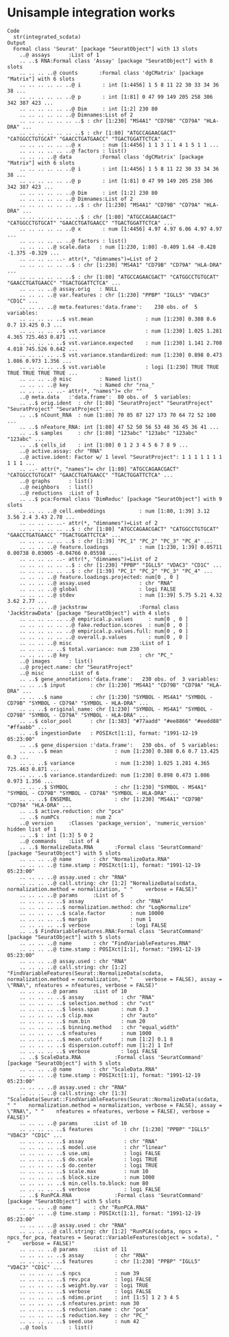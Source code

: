 # Unisample integration works

    Code
      str(integrated_scdata)
    Output
      Formal class 'Seurat' [package "SeuratObject"] with 13 slots
        ..@ assays      :List of 1
        .. ..$ RNA:Formal class 'Assay' [package "SeuratObject"] with 8 slots
        .. .. .. ..@ counts       :Formal class 'dgCMatrix' [package "Matrix"] with 6 slots
        .. .. .. .. .. ..@ i       : int [1:4456] 1 5 8 11 22 30 33 34 36 38 ...
        .. .. .. .. .. ..@ p       : int [1:81] 0 47 99 149 205 258 306 342 387 423 ...
        .. .. .. .. .. ..@ Dim     : int [1:2] 230 80
        .. .. .. .. .. ..@ Dimnames:List of 2
        .. .. .. .. .. .. ..$ : chr [1:230] "MS4A1" "CD79B" "CD79A" "HLA-DRA" ...
        .. .. .. .. .. .. ..$ : chr [1:80] "ATGCCAGAACGACT" "CATGGCCTGTGCAT" "GAACCTGATGAACC" "TGACTGGATTCTCA" ...
        .. .. .. .. .. ..@ x       : num [1:4456] 1 1 3 1 1 4 1 5 1 1 ...
        .. .. .. .. .. ..@ factors : list()
        .. .. .. ..@ data         :Formal class 'dgCMatrix' [package "Matrix"] with 6 slots
        .. .. .. .. .. ..@ i       : int [1:4456] 1 5 8 11 22 30 33 34 36 38 ...
        .. .. .. .. .. ..@ p       : int [1:81] 0 47 99 149 205 258 306 342 387 423 ...
        .. .. .. .. .. ..@ Dim     : int [1:2] 230 80
        .. .. .. .. .. ..@ Dimnames:List of 2
        .. .. .. .. .. .. ..$ : chr [1:230] "MS4A1" "CD79B" "CD79A" "HLA-DRA" ...
        .. .. .. .. .. .. ..$ : chr [1:80] "ATGCCAGAACGACT" "CATGGCCTGTGCAT" "GAACCTGATGAACC" "TGACTGGATTCTCA" ...
        .. .. .. .. .. ..@ x       : num [1:4456] 4.97 4.97 6.06 4.97 4.97 ...
        .. .. .. .. .. ..@ factors : list()
        .. .. .. ..@ scale.data   : num [1:230, 1:80] -0.409 1.64 -0.428 -1.375 -0.329 ...
        .. .. .. .. ..- attr(*, "dimnames")=List of 2
        .. .. .. .. .. ..$ : chr [1:230] "MS4A1" "CD79B" "CD79A" "HLA-DRA" ...
        .. .. .. .. .. ..$ : chr [1:80] "ATGCCAGAACGACT" "CATGGCCTGTGCAT" "GAACCTGATGAACC" "TGACTGGATTCTCA" ...
        .. .. .. ..@ assay.orig   : NULL
        .. .. .. ..@ var.features : chr [1:230] "PPBP" "IGLL5" "VDAC3" "CD1C" ...
        .. .. .. ..@ meta.features:'data.frame':	230 obs. of  5 variables:
        .. .. .. .. ..$ vst.mean                 : num [1:230] 0.388 0.6 0.7 13.425 0.3 ...
        .. .. .. .. ..$ vst.variance             : num [1:230] 1.025 1.281 4.365 725.463 0.871 ...
        .. .. .. .. ..$ vst.variance.expected    : num [1:230] 1.141 2.708 4.018 745.526 0.642 ...
        .. .. .. .. ..$ vst.variance.standardized: num [1:230] 0.898 0.473 1.086 0.973 1.356 ...
        .. .. .. .. ..$ vst.variable             : logi [1:230] TRUE TRUE TRUE TRUE TRUE TRUE ...
        .. .. .. ..@ misc         : Named list()
        .. .. .. ..@ key          : Named chr "rna_"
        .. .. .. .. ..- attr(*, "names")= chr ""
        ..@ meta.data   :'data.frame':	80 obs. of  5 variables:
        .. ..$ orig.ident  : chr [1:80] "SeuratProject" "SeuratProject" "SeuratProject" "SeuratProject" ...
        .. ..$ nCount_RNA  : num [1:80] 70 85 87 127 173 70 64 72 52 100 ...
        .. ..$ nFeature_RNA: int [1:80] 47 52 50 56 53 48 36 45 36 41 ...
        .. ..$ samples     : chr [1:80] "123abc" "123abc" "123abc" "123abc" ...
        .. ..$ cells_id    : int [1:80] 0 1 2 3 4 5 6 7 8 9 ...
        ..@ active.assay: chr "RNA"
        ..@ active.ident: Factor w/ 1 level "SeuratProject": 1 1 1 1 1 1 1 1 1 1 ...
        .. ..- attr(*, "names")= chr [1:80] "ATGCCAGAACGACT" "CATGGCCTGTGCAT" "GAACCTGATGAACC" "TGACTGGATTCTCA" ...
        ..@ graphs      : list()
        ..@ neighbors   : list()
        ..@ reductions  :List of 1
        .. ..$ pca:Formal class 'DimReduc' [package "SeuratObject"] with 9 slots
        .. .. .. ..@ cell.embeddings           : num [1:80, 1:39] 3.12 3.56 2.4 3.43 2.78 ...
        .. .. .. .. ..- attr(*, "dimnames")=List of 2
        .. .. .. .. .. ..$ : chr [1:80] "ATGCCAGAACGACT" "CATGGCCTGTGCAT" "GAACCTGATGAACC" "TGACTGGATTCTCA" ...
        .. .. .. .. .. ..$ : chr [1:39] "PC_1" "PC_2" "PC_3" "PC_4" ...
        .. .. .. ..@ feature.loadings          : num [1:230, 1:39] 0.05711 0.00738 0.03005 -0.04766 0.05598 ...
        .. .. .. .. ..- attr(*, "dimnames")=List of 2
        .. .. .. .. .. ..$ : chr [1:230] "PPBP" "IGLL5" "VDAC3" "CD1C" ...
        .. .. .. .. .. ..$ : chr [1:39] "PC_1" "PC_2" "PC_3" "PC_4" ...
        .. .. .. ..@ feature.loadings.projected: num[0 , 0 ] 
        .. .. .. ..@ assay.used                : chr "RNA"
        .. .. .. ..@ global                    : logi FALSE
        .. .. .. ..@ stdev                     : num [1:39] 5.75 5.21 4.32 3.62 2.77 ...
        .. .. .. ..@ jackstraw                 :Formal class 'JackStrawData' [package "SeuratObject"] with 4 slots
        .. .. .. .. .. ..@ empirical.p.values     : num[0 , 0 ] 
        .. .. .. .. .. ..@ fake.reduction.scores  : num[0 , 0 ] 
        .. .. .. .. .. ..@ empirical.p.values.full: num[0 , 0 ] 
        .. .. .. .. .. ..@ overall.p.values       : num[0 , 0 ] 
        .. .. .. ..@ misc                      :List of 1
        .. .. .. .. ..$ total.variance: num 230
        .. .. .. ..@ key                       : chr "PC_"
        ..@ images      : list()
        ..@ project.name: chr "SeuratProject"
        ..@ misc        :List of 6
        .. ..$ gene_annotations:'data.frame':	230 obs. of  3 variables:
        .. .. ..$ input        : chr [1:230] "MS4A1" "CD79B" "CD79A" "HLA-DRA" ...
        .. .. ..$ name         : chr [1:230] "SYMBOL - MS4A1" "SYMBOL - CD79B" "SYMBOL - CD79A" "SYMBOL - HLA-DRA" ...
        .. .. ..$ original_name: chr [1:230] "SYMBOL - MS4A1" "SYMBOL - CD79B" "SYMBOL - CD79A" "SYMBOL - HLA-DRA" ...
        .. ..$ color_pool      : chr [1:383] "#77aadd" "#ee8866" "#eedd88" "#ffaabb" ...
        .. ..$ ingestionDate   : POSIXct[1:1], format: "1991-12-19 05:23:00"
        .. ..$ gene_dispersion :'data.frame':	230 obs. of  5 variables:
        .. .. ..$ mean                 : num [1:230] 0.388 0.6 0.7 13.425 0.3 ...
        .. .. ..$ variance             : num [1:230] 1.025 1.281 4.365 725.463 0.871 ...
        .. .. ..$ variance.standardized: num [1:230] 0.898 0.473 1.086 0.973 1.356 ...
        .. .. ..$ SYMBOL               : chr [1:230] "SYMBOL - MS4A1" "SYMBOL - CD79B" "SYMBOL - CD79A" "SYMBOL - HLA-DRA" ...
        .. .. ..$ ENSEMBL              : chr [1:230] "MS4A1" "CD79B" "CD79A" "HLA-DRA" ...
        .. ..$ active.reduction: chr "pca"
        .. ..$ numPCs          : num 2
        ..@ version     :Classes 'package_version', 'numeric_version'  hidden list of 1
        .. ..$ : int [1:3] 5 0 2
        ..@ commands    :List of 4
        .. ..$ NormalizeData.RNA       :Formal class 'SeuratCommand' [package "SeuratObject"] with 5 slots
        .. .. .. ..@ name       : chr "NormalizeData.RNA"
        .. .. .. ..@ time.stamp : POSIXct[1:1], format: "1991-12-19 05:23:00"
        .. .. .. ..@ assay.used : chr "RNA"
        .. .. .. ..@ call.string: chr [1:2] "NormalizeData(scdata, normalization.method = normalization, " "    verbose = FALSE)"
        .. .. .. ..@ params     :List of 5
        .. .. .. .. ..$ assay               : chr "RNA"
        .. .. .. .. ..$ normalization.method: chr "LogNormalize"
        .. .. .. .. ..$ scale.factor        : num 10000
        .. .. .. .. ..$ margin              : num 1
        .. .. .. .. ..$ verbose             : logi FALSE
        .. ..$ FindVariableFeatures.RNA:Formal class 'SeuratCommand' [package "SeuratObject"] with 5 slots
        .. .. .. ..@ name       : chr "FindVariableFeatures.RNA"
        .. .. .. ..@ time.stamp : POSIXct[1:1], format: "1991-12-19 05:23:00"
        .. .. .. ..@ assay.used : chr "RNA"
        .. .. .. ..@ call.string: chr [1:2] "FindVariableFeatures(Seurat::NormalizeData(scdata, normalization.method = normalization, " "    verbose = FALSE), assay = \"RNA\", nfeatures = nfeatures, verbose = FALSE)"
        .. .. .. ..@ params     :List of 10
        .. .. .. .. ..$ assay            : chr "RNA"
        .. .. .. .. ..$ selection.method : chr "vst"
        .. .. .. .. ..$ loess.span       : num 0.3
        .. .. .. .. ..$ clip.max         : chr "auto"
        .. .. .. .. ..$ num.bin          : num 20
        .. .. .. .. ..$ binning.method   : chr "equal_width"
        .. .. .. .. ..$ nfeatures        : num 1000
        .. .. .. .. ..$ mean.cutoff      : num [1:2] 0.1 8
        .. .. .. .. ..$ dispersion.cutoff: num [1:2] 1 Inf
        .. .. .. .. ..$ verbose          : logi FALSE
        .. ..$ ScaleData.RNA           :Formal class 'SeuratCommand' [package "SeuratObject"] with 5 slots
        .. .. .. ..@ name       : chr "ScaleData.RNA"
        .. .. .. ..@ time.stamp : POSIXct[1:1], format: "1991-12-19 05:23:00"
        .. .. .. ..@ assay.used : chr "RNA"
        .. .. .. ..@ call.string: chr [1:3] "ScaleData(Seurat::FindVariableFeatures(Seurat::NormalizeData(scdata, " "    normalization.method = normalization, verbose = FALSE), assay = \"RNA\", " "    nfeatures = nfeatures, verbose = FALSE), verbose = FALSE)"
        .. .. .. ..@ params     :List of 10
        .. .. .. .. ..$ features          : chr [1:230] "PPBP" "IGLL5" "VDAC3" "CD1C" ...
        .. .. .. .. ..$ assay             : chr "RNA"
        .. .. .. .. ..$ model.use         : chr "linear"
        .. .. .. .. ..$ use.umi           : logi FALSE
        .. .. .. .. ..$ do.scale          : logi TRUE
        .. .. .. .. ..$ do.center         : logi TRUE
        .. .. .. .. ..$ scale.max         : num 10
        .. .. .. .. ..$ block.size        : num 1000
        .. .. .. .. ..$ min.cells.to.block: num 80
        .. .. .. .. ..$ verbose           : logi FALSE
        .. ..$ RunPCA.RNA              :Formal class 'SeuratCommand' [package "SeuratObject"] with 5 slots
        .. .. .. ..@ name       : chr "RunPCA.RNA"
        .. .. .. ..@ time.stamp : POSIXct[1:1], format: "1991-12-19 05:23:00"
        .. .. .. ..@ assay.used : chr "RNA"
        .. .. .. ..@ call.string: chr [1:2] "RunPCA(scdata, npcs = npcs_for_pca, features = Seurat::VariableFeatures(object = scdata), " "    verbose = FALSE)"
        .. .. .. ..@ params     :List of 11
        .. .. .. .. ..$ assay          : chr "RNA"
        .. .. .. .. ..$ features       : chr [1:230] "PPBP" "IGLL5" "VDAC3" "CD1C" ...
        .. .. .. .. ..$ npcs           : num 39
        .. .. .. .. ..$ rev.pca        : logi FALSE
        .. .. .. .. ..$ weight.by.var  : logi TRUE
        .. .. .. .. ..$ verbose        : logi FALSE
        .. .. .. .. ..$ ndims.print    : int [1:5] 1 2 3 4 5
        .. .. .. .. ..$ nfeatures.print: num 30
        .. .. .. .. ..$ reduction.name : chr "pca"
        .. .. .. .. ..$ reduction.key  : chr "PC_"
        .. .. .. .. ..$ seed.use       : num 42
        ..@ tools       : list()

